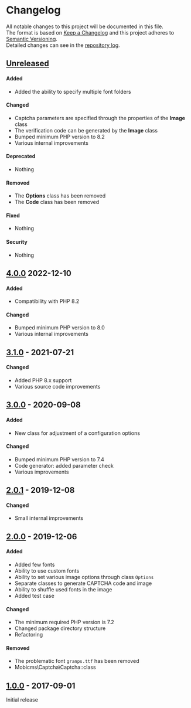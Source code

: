 # Changelog
 
All notable changes to this project will be documented in this file.  
The format is based on [Keep a Changelog](http://keepachangelog.com/en/1.0.0/)
and this project adheres to [Semantic Versioning](http://semver.org/spec/v2.0.0.html).  
Detailed changes can see in the [repository log].


## [Unreleased]

#### Added
- Added the ability to specify multiple font folders

#### Changed
- Captcha parameters are specified through the properties of the **Image** class
- The verification code can be generated by the **Image** class
- Bumped minimum PHP version to 8.2
- Various internal improvements

#### Deprecated
- Nothing

#### Removed
- The **Options** class has been removed
- The **Code** class has been removed

#### Fixed
- Nothing

#### Security
- Nothing


## [4.0.0] 2022-12-10

#### Added
- Compatibility with PHP 8.2

#### Changed
- Bumped minimum PHP version to 8.0
- Various internal improvements


## [3.1.0] - 2021-07-21

#### Changed
- Added PHP 8.x support
- Various source code improvements


## [3.0.0] - 2020-09-08

#### Added
- New class for adjustment of a configuration options
  
#### Changed
- Bumped minimum PHP version to 7.4
- Code generator: added parameter check
- Various improvements


## [2.0.1] - 2019-12-08

#### Changed
- Small internal improvements


## [2.0.0] - 2019-12-06

#### Added
- Added few fonts
- Ability to use custom fonts
- Ability to set various image options through class `Options`
- Separate classes to generate CAPTCHA code and image
- Ability to shuffle used fonts in the image
- Added test case

#### Changed
- The minimum required PHP version is 7.2
- Changed package directory structure
- Refactoring

#### Removed
- The problematic font `granps.ttf` has been removed
- Mobicms\Captcha\Captcha::class


## [1.0.0] - 2017-09-01
Initial release


[Unreleased]: https://github.com/mobicms/captcha/compare/4.0.0...HEAD
[4.0.0]: https://github.com/mobicms/captcha/compare/3.1.0...4.0.0
[3.1.0]: https://github.com/mobicms/captcha/compare/3.0.0...3.1.0
[3.0.0]: https://github.com/mobicms/captcha/compare/2.0.1...3.0.0
[2.0.1]: https://github.com/mobicms/captcha/compare/2.0.0...2.0.1
[2.0.0]: https://github.com/mobicms/captcha/compare/1.0.0...2.0.0
[1.0.0]: https://github.com/mobicms/captcha/releases/tag/1.0.0
[repository log]: https://github.com/mobicms/captcha/commits/
